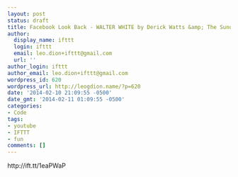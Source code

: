 ```yaml
---
layout: post
status: draft
title: Facebook Look Back - WALTER WHITE by Derick Watts &amp; The Sunday Blues
author:
  display_name: ifttt
  login: ifttt
  email: leo.dion+ifttt@gmail.com
  url: ''
author_login: ifttt
author_email: leo.dion+ifttt@gmail.com
wordpress_id: 620
wordpress_url: http://leogdion.name/?p=620
date: '2014-02-10 21:09:55 -0500'
date_gmt: '2014-02-11 01:09:55 -0500'
categories:
- Code
tags:
- youtube
- IFTTT
- fun
comments: []
---
```

<p>http:&#47;&#47;ift.tt&#47;1eaPWaP</p>
